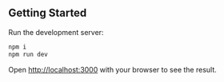 ## Getting Started

Run the development server:

```bash
npm i
npm run dev
```

Open [http://localhost:3000](http://localhost:3000) with your browser to see the result.
